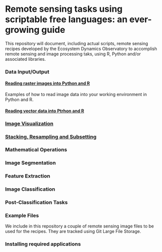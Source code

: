 # Remote sensing tasks using scriptable free languages: an ever-growing guide

This repository will document, including actual scripts, remote sensing recipes developed by the Ecosystem Dynamics Observatory to accomplish remote sensing and image processing taks, using R, Python and/or associated libraries.

### Data Input/Output

#### [Reading raster images into Python and R](raster_io.md)

Examples of how to read image data into your working environment in Python and R.

#### [Reading vector data into Ptrhon and R](vector_io.md)

### [Image Visualization](raster_vis.md)

### [Stacking, Resampling and Subsetting](raster_preprocess.md)

### Mathematical Operations

### Image Segmentation

### Feature Extraction

### Image Classification

### Post-Classification Tasks

### Example Files

We include in this repository a couple of remote sensing image files to be used for the recipes. They are tracked using Git Large File Storage.

### Installing required applications

